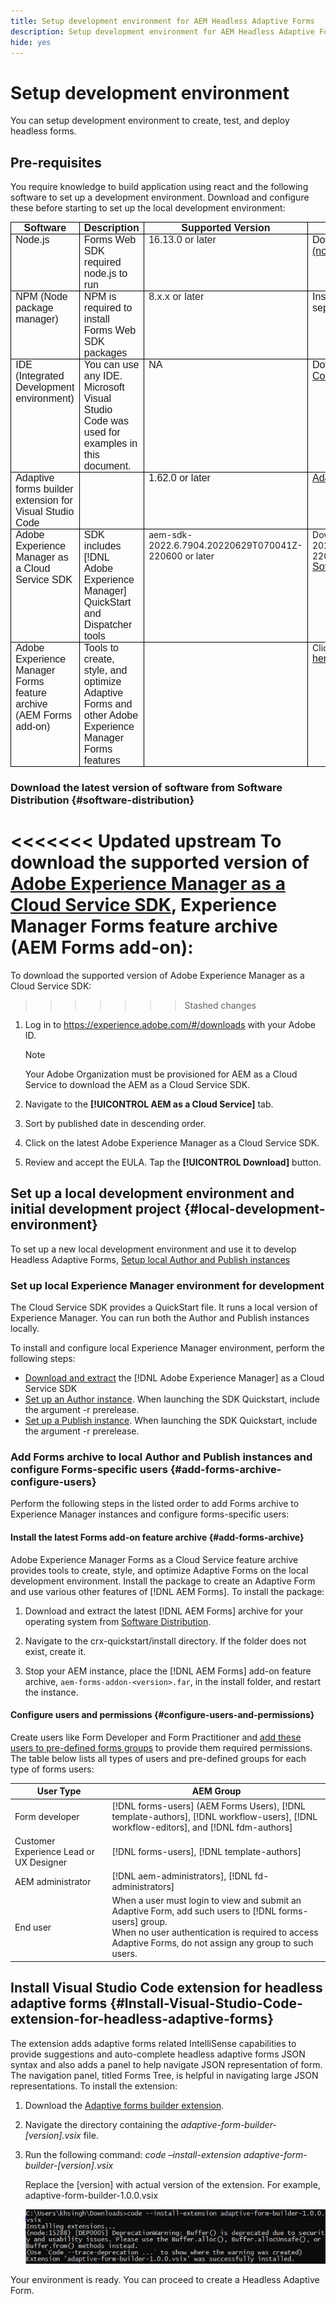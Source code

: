 ```yaml
---
title: Setup development environment for AEM Headless Adaptive Forms
description: Setup development environment for AEM Headless Adaptive Forms
hide: yes
---
```


# Setup development environment

You can setup development environment to create, test, and deploy headless forms. <!-- After a Headless Adaptive Form or related assets are ready on the local development environment, you can deploy the Headless Adaptive Form application to your publishing environment. -->

## Pre-requisites

You require knowledge to build application using react and the following software to set up a development environment. Download and configure these before starting to set up the local development environment:

<table>
    <tbody>
        <tr>
            <td style="width: 99.3pt;border: 1pt solid windowtext;padding: 0in 5.4pt;vertical-align: top;">
                <p style='margin:0in;font-size:16px;font-family:"Adobe Clean",sans-serif;text-align:center;'><strong>Software</strong></p>
            </td>
            <td style="width: 156.05pt;border-color: windowtext windowtext windowtext currentcolor;border-style: solid solid solid none;border-width: 1pt 1pt 1pt medium;border-image: none 100% / 1 / 0 stretch;padding: 0in 5.4pt;vertical-align: top;">
                <p style='margin:0in;font-size:16px;font-family:"Adobe Clean",sans-serif;text-align:center;'><strong>Description</strong></p>
            </td>
            <td style="width: 131.35pt;border-color: windowtext windowtext windowtext currentcolor;border-style: solid solid solid none;border-width: 1pt 1pt 1pt medium;border-image: none 100% / 1 / 0 stretch;padding: 0in 5.4pt;vertical-align: top;">
                <p style='margin:0in;font-size:16px;font-family:"Adobe Clean",sans-serif;text-align:center;'><strong>Supported Version</strong></p>
            </td>
            <td style="width: 152.8pt;border-color: windowtext windowtext windowtext currentcolor;border-style: solid solid solid none;border-width: 1pt 1pt 1pt medium;border-image: none 100% / 1 / 0 stretch;padding: 0in 5.4pt;vertical-align: top;">
                <p style='margin:0in;font-size:16px;font-family:"Adobe Clean",sans-serif;text-align:center;'><strong>Download links</strong></p>
            </td>
        </tr>
        <tr>
            <td style="width: 99.3pt;border-color: currentcolor windowtext windowtext;border-style: none solid solid;border-width: medium 1pt 1pt;border-image: none 100% / 1 / 0 stretch;padding: 0in 5.4pt;vertical-align: top;">
                <p style='margin:0in;font-size:16px;font-family:"Adobe Clean",sans-serif;'>Node.js</p>
            </td>
            <td style="width: 156.05pt;border-color: currentcolor windowtext windowtext currentcolor;border-style: none solid solid none;border-width: medium 1pt 1pt medium;padding: 0in 5.4pt;vertical-align: top;">
                <p style='margin:0in;font-size:16px;font-family:"Adobe Clean",sans-serif;'>Forms Web SDK required node.js to run</p>
            </td>
            <td style="width: 131.35pt;border-color: currentcolor windowtext windowtext currentcolor;border-style: none solid solid none;border-width: medium 1pt 1pt medium;padding: 0in 5.4pt;vertical-align: top;">
                <p style='margin:0in;font-size:16px;font-family:"Adobe Clean",sans-serif;'><span style="color:#24292F;background:white;">16.13.0 or later</span></p>
            </td>
            <td style="width: 152.8pt;border-color: currentcolor windowtext windowtext currentcolor;border-style: none solid solid none;border-width: medium 1pt 1pt medium;padding: 0in 5.4pt;vertical-align: top;">
                <p style='margin:0in;font-size:16px;font-family:"Adobe Clean",sans-serif;'>Download from <a href="https://nodejs.org/en/">Node.js (nodejs.org)</a></p>
            </td>
        </tr>
        <tr>
            <td style="width: 99.3pt;border-color: currentcolor windowtext windowtext;border-style: none solid solid;border-width: medium 1pt 1pt;border-image: none 100% / 1 / 0 stretch;padding: 0in 5.4pt;vertical-align: top;">
                <p style='margin:0in;font-size:16px;font-family:"Adobe Clean",sans-serif;'>NPM (Node package manager)</p>
            </td>
            <td style="width: 156.05pt;border-color: currentcolor windowtext windowtext currentcolor;border-style: none solid solid none;border-width: medium 1pt 1pt medium;padding: 0in 5.4pt;vertical-align: top;">
                <p style='margin:0in;font-size:16px;font-family:"Adobe Clean",sans-serif;'>NPM is required to install Forms Web SDK packages</p>
            </td>
            <td style="width: 131.35pt;border-color: currentcolor windowtext windowtext currentcolor;border-style: none solid solid none;border-width: medium 1pt 1pt medium;padding: 0in 5.4pt;vertical-align: top;">
                <p style='margin:0in;font-size:16px;font-family:"Adobe Clean",sans-serif;'><span style="color:#24292F;background:white;">8.x.x or later</span></p>
            </td>
            <td style="width: 152.8pt;border-color: currentcolor windowtext windowtext currentcolor;border-style: none solid solid none;border-width: medium 1pt 1pt medium;padding: 0in 5.4pt;vertical-align: top;">
                <p style='margin:0in;font-size:16px;font-family:"Adobe Clean",sans-serif;'>Installed along Node.js. No separate installation is required<span style="color:blue;text-decoration:underline;">.</span></p>
            </td>
        </tr>
        <tr>
            <td style="width: 99.3pt;border-color: currentcolor windowtext windowtext;border-style: none solid solid;border-width: medium 1pt 1pt;border-image: none 100% / 1 / 0 stretch;padding: 0in 5.4pt;vertical-align: top;">
                <p style='margin:0in;font-size:16px;font-family:"Adobe Clean",sans-serif;'>IDE (Integrated Development environment)</p>
            </td>
            <td style="width: 156.05pt;border-color: currentcolor windowtext windowtext currentcolor;border-style: none solid solid none;border-width: medium 1pt 1pt medium;padding: 0in 5.4pt;vertical-align: top;">
                <p style='margin:0in;font-size:16px;font-family:"Adobe Clean",sans-serif;'>You can use any IDE. Microsoft Visual Studio Code was used for examples in this document.</p>
            </td>
            <td style="width: 131.35pt;border-color: currentcolor windowtext windowtext currentcolor;border-style: none solid solid none;border-width: medium 1pt 1pt medium;padding: 0in 5.4pt;vertical-align: top;">
                <p style='margin:0in;font-size:16px;font-family:"Adobe Clean",sans-serif;'>NA</p>
            </td>
            <td style="width: 152.8pt;border-color: currentcolor windowtext windowtext currentcolor;border-style: none solid solid none;border-width: medium 1pt 1pt medium;padding: 0in 5.4pt;vertical-align: top;">
                <p style='margin:0in;font-size:16px;font-family:"Adobe Clean",sans-serif;'>Download from <a href="https://code.visualstudio.com/">Visual Studio Code</a> website</p>
            </td>
        </tr>
        <tr>
            <td style="width: 99.3pt;border-color: currentcolor windowtext windowtext;border-style: none solid solid;border-width: medium 1pt 1pt;border-image: none 100% / 1 / 0 stretch;padding: 0in 5.4pt;vertical-align: top;">
                <p style='margin:0in;font-size:16px;font-family:"Adobe Clean",sans-serif;'>Adaptive forms builder extension for Visual Studio Code</p>
            </td>
            <td style="width: 156.05pt;border-color: currentcolor windowtext windowtext currentcolor;border-style: none solid solid none;border-width: medium 1pt 1pt medium;padding: 0in 5.4pt;vertical-align: top;">
                <p style='margin:0in;font-size:16px;font-family:"Adobe Clean",sans-serif;'>&nbsp;</p>
            </td>
            <td style="width: 131.35pt;border-color: currentcolor windowtext windowtext currentcolor;border-style: none solid solid none;border-width: medium 1pt 1pt medium;padding: 0in 5.4pt;vertical-align: top;">
                <p style='margin:0in;font-size:16px;font-family:"Adobe Clean",sans-serif;'>1.62.0 or later</p>
            </td>
            <td style="width: 152.8pt;border-color: currentcolor windowtext windowtext currentcolor;border-style: none solid solid none;border-width: medium 1pt 1pt medium;padding: 0in 5.4pt;vertical-align: top;">
                <p style='margin:0in;font-size:16px;font-family:"Adobe Clean",sans-serif;'><a href="/help/assets/adaptive-form-builder-0.11.0.vsix">Adaptive forms builder extension</a></p>
            </td>
        </tr>
                <tr>
            <td style="width: 99.3pt;border-color: currentcolor windowtext windowtext;border-style: none solid solid;border-width: medium 1pt 1pt;border-image: none 100% / 1 / 0 stretch;padding: 0in 5.4pt;vertical-align: top;">
                <p style='margin:0in;font-size:16px;font-family:"Adobe Clean",sans-serif;'>Adobe Experience Manager as a Cloud Service SDK</p>
            </td>
            <td style="width: 156.05pt;border-color: currentcolor windowtext windowtext currentcolor;border-style: none solid solid none;border-width: medium 1pt 1pt medium;padding: 0in 5.4pt;vertical-align: top;">
                <p style='margin:0in;font-size:16px;font-family:"Adobe Clean",sans-serif;'>SDK includes [!DNL Adobe Experience Manager] QuickStart and Dispatcher tools</p>
            </td>
            <td style="width: 131.35pt;border-color: currentcolor windowtext windowtext currentcolor;border-style: none solid solid none;border-width: medium 1pt 1pt medium;padding: 0in 5.4pt;vertical-align: top;"> aem-sdk-2022.6.7904.20220629T070041Z-220600 or later
                <p style='margin:0in;font-size:16px;font-family:"Adobe Clean",sans-serif;'></p>
            </td>
            <td style="width: 152.8pt;border-color: currentcolor windowtext windowtext currentcolor;border-style: none solid solid none;border-width: medium 1pt 1pt medium;padding: 0in 5.4pt;vertical-align: top;"> Download the SDK version 2022.6.7904.20220629T070041Z-220600 from <p style='margin:0in;font-size:16px;font-family:"Adobe Clean",sans-serif;'><a href="https://experience.adobe.com/#/downloads/content/software-distribution/en/aemcloud.html?package=%2Fcontent%2Fsoftware-distribution%2Fen%2Fdetails.html%2Fcontent%2Fdam%2Faemcloud%2Fpublic%2Faem-sdk-2022.6.7904.20220629T070041Z-220600.zip">Software Distribution</a></p>
            </td>
        </tr>
        <tr>
            <td style="width: 99.3pt;border-color: currentcolor windowtext windowtext;border-style: none solid solid;border-width: medium 1pt 1pt;border-image: none 100% / 1 / 0 stretch;padding: 0in 5.4pt;vertical-align: top;">
                <p style='margin:0in;font-size:16px;font-family:"Adobe Clean",sans-serif;'>Adobe Experience Manager Forms feature archive (AEM Forms add-on)</p>
            </td>
            <td style="width: 156.05pt;border-color: currentcolor windowtext windowtext currentcolor;border-style: none solid solid none;border-width: medium 1pt 1pt medium;padding: 0in 5.4pt;vertical-align: top;">
                <p style='margin:0in;font-size:16px;font-family:"Adobe Clean",sans-serif;'>Tools to create, style, and optimize Adaptive Forms and other Adobe Experience Manager Forms features</p>
            </td>
            <td style="width: 131.35pt;border-color: currentcolor windowtext windowtext currentcolor;border-style: none solid solid none;border-width: medium 1pt 1pt medium;padding: 0in 5.4pt;vertical-align: top;">
                <p style='margin:0in;font-size:16px;font-family:"Adobe Clean",sans-serif;'></p>
            </td>
            <td style="width: 152.8pt;border-color: currentcolor windowtext windowtext currentcolor;border-style: none solid solid none;border-width: medium 1pt 1pt medium;padding: 0in 5.4pt;vertical-align: top;"> Click software <p style='margin:0in;font-size:16px;font-family:"Adobe Clean",sans-serif;'><a href="https://moonlightpipelinestorage.blob.core.windows.net/moonlight-pipeline-blob/featurearchive/2022.07.05.02/aem-forms-cloud-ready-feature-archive.far?se=2023-07-05&sp=r&sv=2018-11-09&sr=b&sig=LBekJduncDQfoP8JLZx1O%2BPWypN8wWPIML2I9EXpS3w%3D">here</a> to download</p>
            </td>
        </tr>
    </tbody>
</table>

### Download the latest version of software from Software Distribution {#software-distribution}

<<<<<<< Updated upstream
To download the supported version of [Adobe Experience Manager as a Cloud Service SDK](https://experience.adobe.com/#/downloads/content/software-distribution/en/aemcloud.html?package=%2Fcontent%2Fsoftware-distribution%2Fen%2Fdetails.html%2Fcontent%2Fdam%2Faemcloud%2Fpublic%2Faem-sdk-2022.6.7904.20220629T070041Z-220600.zip), Experience Manager Forms feature archive (AEM Forms add-on):
=======
To download the supported version of Adobe Experience Manager as a Cloud Service SDK:
>>>>>>> Stashed changes

1. Log in to <https://experience.adobe.com/#/downloads> with your Adobe ID.

    >[!NOTE]
    >
    > Your Adobe Organization must be provisioned for AEM as a Cloud Service to download the AEM as a Cloud Service SDK.

1. Navigate to the **[!UICONTROL AEM as a Cloud Service]** tab.
1. Sort by published date in descending order.
1. Click on the latest Adobe Experience Manager as a Cloud Service SDK.
1. Review and accept the EULA. Tap the **[!UICONTROL Download]** button.

## Set up a local development environment and initial development project {#local-development-environment}

To set up a new local development environment and use it to develop Headless Adaptive Forms, [Setup local Author and Publish instances](#set-up-local-experience-manager-environment-for-development)

### Set up local Experience Manager environment for development

The Cloud Service SDK provides a QuickStart file. It runs a local version of Experience Manager. You can run both the Author and Publish instances locally.

<!-- While the QuickStart provides a local development experience, it does not have all features available in [!DNL Adobe Experience Manager] as a Cloud Service. So, always test your features and code with [!DNL Adobe Experience Manager] as a Cloud Service development environment before moving the features to stage or production. -->

To install and configure local Experience Manager environment, perform the following steps:

* [Download and extract](https://experience.adobe.com/#/downloads/content/software-distribution/en/aemcloud.html) the [!DNL Adobe Experience Manager] as a Cloud Service SDK
* [Set up an Author instance](https://experienceleague.adobe.com/docs/experience-manager-learn/cloud-service/local-development-environment-set-up/aem-runtime.html?lang=en#set-up-local-aem-author-service).  When launching the SDK Quickstart, include the argument -r prerelease.
* [Set up a Publish instance](https://experienceleague.adobe.com/docs/experience-manager-learn/cloud-service/local-development-environment-set-up/aem-runtime.html?lang=en#set-up-local-aem-publish-service). When launching the SDK Quickstart, include the argument -r prerelease.


### Add Forms archive to local Author and Publish instances and configure Forms-specific users {#add-forms-archive-configure-users}

Perform the following steps in the listed order to add Forms archive to Experience Manager instances and configure forms-specific users:

#### Install the latest Forms add-on feature archive {#add-forms-archive}

Adobe Experience Manager Forms as a Cloud Service feature archive provides tools to create, style, and optimize Adaptive Forms on the local development environment. Install the package to create an Adaptive Form and use various other features of [!DNL AEM Forms]. To install the package:

1. Download and extract the latest [!DNL AEM Forms] archive for your operating system from [Software Distribution](https://experience.adobe.com/#/downloads/content/software-distribution/en/aemcloud.html).

1. Navigate to the crx-quickstart/install directory. If the folder does not exist, create it.

1. Stop your  AEM instance, place the [!DNL AEM Forms] add-on feature archive, `aem-forms-addon-<version>.far`,  in the install folder, and restart the instance.

#### Configure users and permissions {#configure-users-and-permissions}

Create users like Form Developer and Form Practitioner and [add these users to pre-defined forms groups](https://experienceleague.adobe.com/docs/experience-manager-learn/cloud-service/accessing/aem-users-groups-and-permissions.html?lang=en#accessing) to provide them required permissions. The table below lists all types of users and pre-defined groups for each type of forms users:
  
| User Type | AEM Group |
|---|---|
| Form developer | [!DNL forms-users] (AEM Forms Users), [!DNL template-authors], [!DNL workflow-users], [!DNL workflow-editors], and [!DNL fdm-authors]  |
| Customer Experience Lead or UX Designer| [!DNL forms-users], [!DNL template-authors]|
| AEM administrator | [!DNL aem-administrators], [!DNL fd-administrators] |
| End user| When a user must login to view and submit an Adaptive Form, add such users to [!DNL forms-users] group. </br> When no user authentication is required to access Adaptive Forms, do not assign any group to such users.|

## Install Visual Studio Code extension for headless adaptive forms {#Install-Visual-Studio-Code-extension-for-headless-adaptive-forms}

The extension adds adaptive forms related IntelliSense capabilities to provide suggestions and auto-complete headless adaptive forms JSON syntax and also adds a panel to help navigate JSON representation of form. The navigation panel, titled Forms Tree, is helpful in navigating large JSON representations. To install the extension:

1. Download the [Adaptive forms builder extension](/help/assets/adaptive-form-builder-0.11.0.vsix).

1. Navigate the directory containing the *adaptive-form-builder-[version].vsix* file.

1. Run the following command:
*code –install-extension adaptive-form-builder-[version].vsix*

    Replace the [version] with actual version of the extension. For example, adaptive-form-builder-1.0.0.vsix

    ![Installing extension](/help/assets/install-extension.png)
<!-- ## Create and setup a react app

Adaptive forms renderer component is a react based component. It requires a react app to run and render a headless adaptive form. To create and setup react app:

1. Open terminal in Visual Studio code and run the following command to create a react app and installs all related dependencies:

    ```shell
    npx create-react-app [react-app-name] --scripts-version 4.0.3 --template typescript
    ```

    Where [react-app-name] represents name of the project, script version is 4.0.3, and template of type typescript. For example, the following command creates a react app named *headless-forms-demo*.

    ```shell
    npx create-react-app headless-forms-demo --scripts-version 4.0.3 --template typescript
    ```

    It may take some time to create the react app and install all the dependencies. The command creates an empty react app with latest version of react and react-dom dependencies. It does not have any artifacts related to adaptive forms renderer component.

1. Adaptive forms renderer component is based on react spectrum and requires react 16.0.0 and react-dom 16.0.0. To install react 16.0.0 and related dependencies:
    1. Open the Visual Studio code terminal Window or command prompt.
    1. Navigate to the directory of react project.  
    1. Run the following command:

        ```shell
        npm install --save react@16.0.0 react-dom@16.14.0 -force
        ```

1. Run the following command to install adaptive forms renderer component related dependencies:

    ```shell
    npm i --save @aemforms/forms-super-component @aemforms/forms-react-core-components @aemforms/forms-super-component @adobe/react-spectrum @react/react-spectrum
    ```


<!-- 1. Install dependencies for adaptive forms renderer component. Packages for these dependencies are available in Adobe Artifactory. To authenticate with Adobe Artifactory and install dependencies for adaptive forms renderer component:

    1. Create environment variables ARTIFACTORY_USER and ARTIFACTORY_API_TOKEN. The ARTIFACTORY_USER stores Adobe LDAP username and ARTIFACTORY_API_TOKEN stores your [Adobe Artifactory token](https://wiki.corp.adobe.com/display/Artifactory/API+Keys)

    1. Run the following command to set NPM_TOKEN and NPM_EMAIL tokens:

        ```shell

        auth=$(curl -s -u${ARTIFACTORY_USER}:${ARTIFACTORY_API_TOKEN} https://artifactory.corp.adobe.com/artifactory/api/npm/auth)
        export NPM_TOKEN=$(echo "${auth}" | grep "_auth" | awk -F " " '{ print $3 }')
        export NPM_EMAIL=$(echo "${auth}" | grep "email" | awk -F " " '{ print $3 }')
        ```

        These tokens are required to communicated with Adobe Artifactory.

    1. Create a .npmrc file in the react project.

        ![.npmrc file](/help/assets/npmrc.png)

    1. Add the following code to the file:

        ```shell
        @aemforms:registry=https://artifactory.corp.adobe.com/artifactory/api/npm/npm-aem-release/
        @react:registry=https://artifactory.corp.adobe.com/artifactory/api/npm/npm-react-release/
        @quarry:registry=https://artifactory.corp.adobe.com/artifactory/api/npm/npm-adobe-release-local/
        //artifactory.corp.adobe.com/artifactory/api/npm/npm-adobe-release-loca/:_auth=${NPM_TOKEN}
        //artifactory.corp.adobe.com/artifactory/api/npm/npm-aem-release/:_auth=${NPM_TOKEN}
        //artifactory.corp.adobe.com/artifactory/api/npm/npm-react-release/:_auth=${NPM_TOKEN}
        _auth=${NPM_TOKEN}
        email=${NPM_EMAIL}
        always-auth=true
        ```

        It defines the antifactory repositories to use for Headless Adaptive Forms, react, and quarry related scope.
    1. Run the following command to install adaptive forms renderer component related dependencies:

    ```shell
    npm i --save @aemforms/crispr-react-bindings @aemforms/crispr-react-core-components @adobe/react-spectrum @react/react-spectrum
    ``` 
--> 
 Your environment is ready. You can proceed to create a Headless Adaptive Form.

